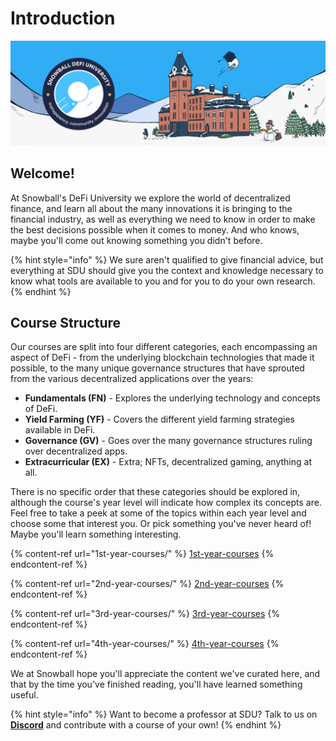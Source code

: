 # Introduction

![](<../.gitbook/assets/SDU Banner + Logo.png>)

## Welcome!

At Snowball's DeFi University we explore the world of decentralized finance, and learn all about the many innovations it is bringing to the financial industry, as well as everything we need to know in order to make the best decisions possible when it comes to money. And who knows, maybe you'll come out knowing something you didn't before.

{% hint style="info" %}
We sure aren't qualified to give financial advice, but everything at SDU should give you the context and knowledge necessary to know what tools are available to you and for you to do your own research.
{% endhint %}

## Course Structure

Our courses are split into four different categories, each encompassing an aspect of DeFi - from the underlying blockchain technologies that made it possible, to the many unique governance structures that have sprouted from the various decentralized applications over the years:

* **Fundamentals (FN)** - Explores the underlying technology and concepts of DeFi.
* **Yield Farming (YF)** - Covers the different yield farming strategies available in DeFi.
* **Governance (GV)** - Goes over the many governance structures ruling over decentralized apps.
* **Extracurricular (EX)** - Extra; NFTs, decentralized gaming, anything at all.

There is no specific order that these categories should be explored in, although the course's year level will indicate how complex its concepts are. Feel free to take a peek at some of the topics within each year level and choose some that interest you. Or pick something you've never heard of! Maybe you'll learn something interesting.

{% content-ref url="1st-year-courses/" %}
[1st-year-courses](1st-year-courses/)
{% endcontent-ref %}

{% content-ref url="2nd-year-courses/" %}
[2nd-year-courses](2nd-year-courses/)
{% endcontent-ref %}

{% content-ref url="3rd-year-courses/" %}
[3rd-year-courses](3rd-year-courses/)
{% endcontent-ref %}

{% content-ref url="4th-year-courses/" %}
[4th-year-courses](4th-year-courses/)
{% endcontent-ref %}

We at Snowball hope you'll appreciate the content we've curated here, and that by the time you've finished reading, you'll have learned something useful.

{% hint style="info" %}
Want to become a professor at SDU? Talk to us on [**Discord**](https://discord.gg/BPnBYDSqcb) and contribute with a course of your own!
{% endhint %}
